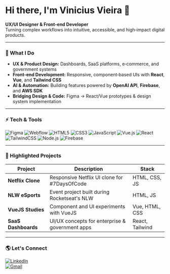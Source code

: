 # Hi there, I'm Vinicius Vieira 👋

**UX/UI Designer & Front‑end Developer**  
Turning complex workflows into intuitive, accessible, and high‑impact digital products.

---

### 💼 What I Do
- **UX & Product Design:** Dashboards, SaaS platforms, e‑commerce, and government systems  
- **Front‑end Development:** Responsive, component‑based UIs with **React**, **Vue**, and **Tailwind CSS**  
- **AI & Automation:** Building features powered by **OpenAI API**, **Firebase**, and **AWS SDK**  
- **Bridging Design & Code:** Figma → React/Vue prototypes & design system implementation

---

### ⚡ Tech & Tools

![Figma](https://img.shields.io/badge/Figma-F24E1E?style=for-the-badge&logo=figma&logoColor=white)
![Webflow](https://img.shields.io/badge/Webflow-4353FF?style=for-the-badge&logo=webflow&logoColor=white)
![HTML5](https://img.shields.io/badge/HTML5-E34F26?style=for-the-badge&logo=html5&logoColor=white)
![CSS3](https://img.shields.io/badge/CSS3-1572B6?style=for-the-badge&logo=css3&logoColor=white)
![JavaScript](https://img.shields.io/badge/JavaScript-F7DF1E?style=for-the-badge&logo=javascript&logoColor=black)
![Vue.js](https://img.shields.io/badge/Vue.js-35495E?style=for-the-badge&logo=vuedotjs&logoColor=4FC08D)
![React](https://img.shields.io/badge/React-20232A?style=for-the-badge&logo=react&logoColor=61DAFB)
![TailwindCSS](https://img.shields.io/badge/Tailwind_CSS-38B2AC?style=for-the-badge&logo=tailwind-css&logoColor=white)
![Node.js](https://img.shields.io/badge/Node.js-339933?style=for-the-badge&logo=nodedotjs&logoColor=white)
![Firebase](https://img.shields.io/badge/Firebase-FFCA28?style=for-the-badge&logo=firebase&logoColor=black)

---

### 📌 Highlighted Projects
| Project | Description | Stack |
|--------|-------------|-------|
| **Netflix Clone** | Responsive Netflix UI clone for #7DaysOfCode | HTML, CSS, JS |
| **NLW eSports** | Event project built during Rocketseat's NLW | HTML, JS |
| **VueJS Studies** | Component and UI experiments with VueJS | Vue, HTML, CSS |
| **SaaS Dashboards** | UI/UX concepts for enterprise & government apps | React, Tailwind |

---

### 🌎 Let's Connect
[![LinkedIn](https://img.shields.io/badge/LinkedIn-0077B5?style=for-the-badge&logo=linkedin&logoColor=white)](https://www.linkedin.com/in/souvinivieira/)  
[![Gmail](https://img.shields.io/badge/Gmail-D14836?style=for-the-badge&logo=gmail&logoColor=white)](mailto:vinicius.vieira@gmail.com)  
